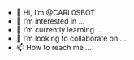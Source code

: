 - 👋 Hi, I’m @CARL0SBOT
- 👀 I’m interested in ...
- 🌱 I’m currently learning ...
- 💞️ I’m looking to collaborate on ...
- 📫 How to reach me ...

<!---
CARL0SBOT/CARL0SBOT is a ✨ special ✨ repository because its `README.md` (this file) appears on your GitHub profile.
You can click the Preview link to take a look at your changes.
--->
